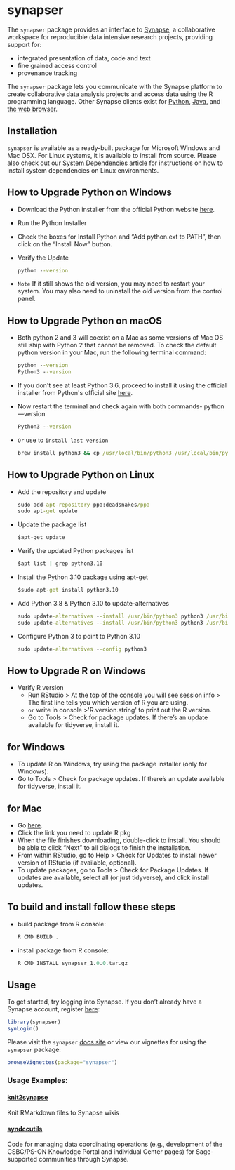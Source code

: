
<!-- README.md is generated from README.Rmd. Please modify README.Rmd and run `pkgdown::build_site()` to update README.md -->

# synapser

The `synapser` package provides an interface to
[Synapse](http://www.synapse.org), a collaborative workspace for
reproducible data intensive research projects, providing support for:

  - integrated presentation of data, code and text
  - fine grained access control
  - provenance tracking

The `synapser` package lets you communicate with the Synapse platform to
create collaborative data analysis projects and access data using the R
programming language. Other Synapse clients exist for
[Python](http://docs.synapse.org/python),
[Java](https://github.com/Sage-Bionetworks/Synapse-Repository-Services/tree/develop),
and [the web browser](https://www.synapse.org).

## Installation

`synapser` is available as a ready-built package for Microsoft Windows
and Mac OSX. For Linux systems, it is available to install from source.
Please also check out our [System Dependencies
article](https://r-docs.synapse.org/articles/systemDependencies.html) for instructions on how to
install system dependencies on Linux environments.

## How to Upgrade Python on Windows

- Download the Python installer from the official Python website
[here](https://www.python.org/downloads/windows/).
- Run the Python Installer
- Check the boxes for Install Python and “Add python.ext to PATH”, then click on the “Install Now” button.
- Verify the Update

  ``` cmd
  python --version
  ```

- `Note` If it still shows the old version, you may need to restart your system. You may also need to uninstall the old version from the control panel.

## How to Upgrade Python on macOS

- Both python 2 and 3 will coexist on a Mac as some versions of Mac OS still ship with Python 2 that cannot be removed. To check the default python version in your Mac, run the following terminal command:

  ``` cmd
  python --version
  Python3 --version
  ```

- If you don't see at least Python 3.6, proceed to install it using the official installer from Python's official site
[here](https://www.python.org/downloads/mac-osx/).

- Now restart the terminal and check again with both commands-
python —version

  ``` cmd
  Python3 --version
  ```

- `Or` use to `install last version`

  ``` cmd
  brew install python3 && cp /usr/local/bin/python3 /usr/local/bin/python
  ```

## How to Upgrade Python on Linux

- Add the repository and update

  ``` cmd
  sudo add-apt-repository ppa:deadsnakes/ppa
  sudo apt-get update
  ```

- Update the package list

  ``` cmd
  $apt-get update
  ```

- Verify the updated Python packages list

  ``` cmd
  $apt list | grep python3.10
  ```

- Install the Python 3.10 package using apt-get

  ``` cmd
  $sudo apt-get install python3.10
  ```

- Add Python 3.8 & Python 3.10 to update-alternatives

  ``` cmd
  sudo update-alternatives --install /usr/bin/python3 python3 /usr/bin/python3.8 1
  sudo update-alternatives --install /usr/bin/python3 python3 /usr/bin/python3.10 2
  ```

- Configure Python 3 to point to Python 3.10

  ``` cmd
  sudo update-alternatives --config python3
  ```

## How to Upgrade R on Windows

- Verify R version
  - Run RStudio > At the top of the console you will see session info > The first line tells you which version of R you are using.
  - `or` write in console >'R.version.string' to print out the R version.
  - Go to Tools > Check for package updates. If there’s an update available for tidyverse, install it.

## for Windows

- To update R on Windows, try using the package installer (only for Windows).
- Go to Tools > Check for package updates. If there’s an update available for tidyverse, install it.

## for Mac

- Go
[here](https://cloud.r-project.org/bin/macosx/).
- Click the link you need to update R pkg
- When the file finishes downloading, double-click to install. You should be able to click “Next” to all dialogs to finish the installation.
- From within RStudio, go to Help > Check for Updates to install newer version of RStudio (if available, optional).
- To update packages, go to Tools > Check for Package Updates. If updates are available, select all (or just tidyverse), and click install updates.

## To build and install follow these steps

- build package from R console:

  ``` r
  R CMD BUILD .
  ```

- install package from R console:

  ``` r
  R CMD INSTALL synapser_1.0.0.tar.gz
  ```

## Usage

To get started, try logging into Synapse. If you don’t already have a
Synapse account, register [here](https://www.synapse.org/register):

``` r
library(synapser)
synLogin()
```

Please visit the `synapser` [docs
site](http://sage-bionetworks.github.io/synapser/articles/synapser.html)
or view our vignettes for using the `synapser` package:

``` r
browseVignettes(package="synapser")
```

### Usage Examples:

#### [knit2synapse](https://github.com/Sage-Bionetworks/knit2synapse)

Knit RMarkdown files to Synapse wikis

#### [syndccutils](https://github.com/Sage-Bionetworks/syndccutils)

Code for managing data coordinating operations (e.g., development of the
CSBC/PS-ON Knowledge Portal and individual Center pages) for
Sage-supported communities through Synapse.
